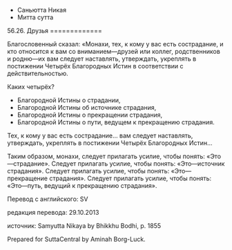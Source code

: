 









* Саньютта Никая
* Митта сутта


56\.26\. Друзья
\=\=\=\=\=\=\=\=\=\=\=\=\=



Благословенный сказал: «Монахи, тех, к кому у вас есть сострадание, и кто относится к вам со вниманием—друзей или коллег, родственников и родню—их вам следует наставлять, утверждать, укреплять в постижении Четырёх Благородных Истин в соответствии с действительностью\.


Каких четырёх?


* Благородной Истины о страдании,
* Благородной Истины об источнике страдания,
* Благородной Истины о прекращении страдания,
* Благородной Истины о пути, ведущем к прекращению страдания\.


Тех, к кому у вас есть сострадание… вам следует наставлять, утверждать, укреплять в постижении Четырёх Благородных Истин…


Таким образом, монахи, следует прилагать усилие, чтобы понять: «Это—страдание»\. Следует прилагать усилие, чтобы понять: «Это—источник страдания»\. Следует прилагать усилие, чтобы понять: «Это—прекращение страдания»\. Следует прилагать усилие, чтобы понять: «Это—путь, ведущий к прекращению страдания»\.



Перевод с английского: SV


редакция перевода: 29\.10\.2013


источник: Samyutta Nikaya by Bhikkhu Bodhi, p\. 1855


Prepared for SuttaCentral by Aminah Borg\-Luck\.






